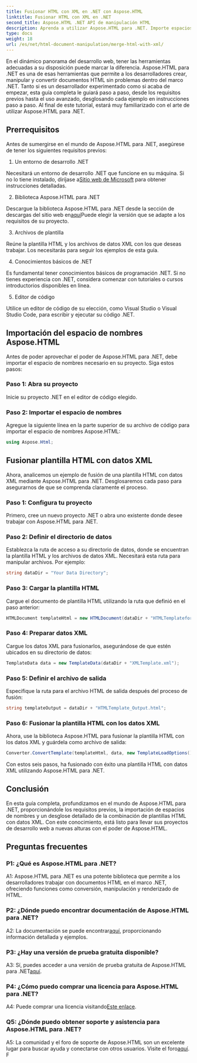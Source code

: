 ```yaml
---
title: Fusionar HTML con XML en .NET con Aspose.HTML
linktitle: Fusionar HTML con XML en .NET
second_title: Aspose.HTML .NET API de manipulación HTML
description: Aprenda a utilizar Aspose.HTML para .NET. Importe espacios de nombres, combine HTML con XML y mejore sus habilidades de desarrollo web con esta guía completa.
type: docs
weight: 18
url: /es/net/html-document-manipulation/merge-html-with-xml/
---
```


En el dinámico panorama del desarrollo web, tener las herramientas adecuadas a su disposición puede marcar la diferencia. Aspose.HTML para .NET es una de esas herramientas que permite a los desarrolladores crear, manipular y convertir documentos HTML sin problemas dentro del marco .NET. Tanto si es un desarrollador experimentado como si acaba de empezar, esta guía completa le guiará paso a paso, desde los requisitos previos hasta el uso avanzado, desglosando cada ejemplo en instrucciones paso a paso. Al final de este tutorial, estará muy familiarizado con el arte de utilizar Aspose.HTML para .NET.

## Prerrequisitos

Antes de sumergirse en el mundo de Aspose.HTML para .NET, asegúrese de tener los siguientes requisitos previos:

1. Un entorno de desarrollo .NET

Necesitará un entorno de desarrollo .NET que funcione en su máquina. Si no lo tiene instalado, diríjase a[Sitio web de Microsoft](https://docs.microsoft.com/en-us/dotnet/core/install/) para obtener instrucciones detalladas.

2. Biblioteca Aspose.HTML para .NET

 Descargue la biblioteca Aspose.HTML para .NET desde la sección de descargas del sitio web en[aquí](https://releases.aspose.com/html/net/)Puede elegir la versión que se adapte a los requisitos de su proyecto.

3. Archivos de plantilla

Reúne la plantilla HTML y los archivos de datos XML con los que deseas trabajar. Los necesitarás para seguir los ejemplos de esta guía.

4. Conocimientos básicos de .NET

Es fundamental tener conocimientos básicos de programación .NET. Si no tienes experiencia con .NET, considera comenzar con tutoriales o cursos introductorios disponibles en línea.

5. Editor de código

Utilice un editor de código de su elección, como Visual Studio o Visual Studio Code, para escribir y ejecutar su código .NET.

## Importación del espacio de nombres Aspose.HTML

Antes de poder aprovechar el poder de Aspose.HTML para .NET, debe importar el espacio de nombres necesario en su proyecto. Siga estos pasos:

### Paso 1: Abra su proyecto

Inicie su proyecto .NET en el editor de código elegido.

### Paso 2: Importar el espacio de nombres

Agregue la siguiente línea en la parte superior de su archivo de código para importar el espacio de nombres Aspose.HTML:

```csharp
using Aspose.Html;
```

## Fusionar plantilla HTML con datos XML

Ahora, analicemos un ejemplo de fusión de una plantilla HTML con datos XML mediante Aspose.HTML para .NET. Desglosaremos cada paso para asegurarnos de que se comprenda claramente el proceso.

### Paso 1: Configura tu proyecto

Primero, cree un nuevo proyecto .NET o abra uno existente donde desee trabajar con Aspose.HTML para .NET.

### Paso 2: Definir el directorio de datos

Establezca la ruta de acceso a su directorio de datos, donde se encuentran la plantilla HTML y los archivos de datos XML. Necesitará esta ruta para manipular archivos. Por ejemplo:

```csharp
string dataDir = "Your Data Directory";
```

### Paso 3: Cargar la plantilla HTML

Cargue el documento de plantilla HTML utilizando la ruta que definió en el paso anterior:

```csharp
HTMLDocument templateHtml = new HTMLDocument(dataDir + "HTMLTemplateforXML.html");
```

### Paso 4: Preparar datos XML

Cargue los datos XML para fusionarlos, asegurándose de que estén ubicados en su directorio de datos:

```csharp
TemplateData data = new TemplateData(dataDir + "XMLTemplate.xml");
```

### Paso 5: Definir el archivo de salida

Especifique la ruta para el archivo HTML de salida después del proceso de fusión:

```csharp
string templateOutput = dataDir + "HTMLTemplate_Output.html";
```

### Paso 6: Fusionar la plantilla HTML con los datos XML

Ahora, use la biblioteca Aspose.HTML para fusionar la plantilla HTML con los datos XML y guárdela como archivo de salida:

```csharp
Converter.ConvertTemplate(templateHtml, data, new TemplateLoadOptions(), templateOutput);
```

Con estos seis pasos, ha fusionado con éxito una plantilla HTML con datos XML utilizando Aspose.HTML para .NET.

## Conclusión

En esta guía completa, profundizamos en el mundo de Aspose.HTML para .NET, proporcionándole los requisitos previos, la importación de espacios de nombres y un desglose detallado de la combinación de plantillas HTML con datos XML. Con este conocimiento, está listo para llevar sus proyectos de desarrollo web a nuevas alturas con el poder de Aspose.HTML.

## Preguntas frecuentes

### P1: ¿Qué es Aspose.HTML para .NET?

A1: Aspose.HTML para .NET es una potente biblioteca que permite a los desarrolladores trabajar con documentos HTML en el marco .NET, ofreciendo funciones como conversión, manipulación y renderizado de HTML.

### P2: ¿Dónde puedo encontrar documentación de Aspose.HTML para .NET?

 A2: La documentación se puede encontrar[aquí](https://reference.aspose.com/html/net/), proporcionando información detallada y ejemplos.

### P3: ¿Hay una versión de prueba gratuita disponible?

 A3: Sí, puedes acceder a una versión de prueba gratuita de Aspose.HTML para .NET[aquí](https://releases.aspose.com/).

### P4: ¿Cómo puedo comprar una licencia para Aspose.HTML para .NET?

 A4: Puede comprar una licencia visitando[Este enlace](https://purchase.aspose.com/buy).

### Q5: ¿Dónde puedo obtener soporte y asistencia para Aspose.HTML para .NET?

 A5: La comunidad y el foro de soporte de Aspose.HTML son un excelente lugar para buscar ayuda y conectarse con otros usuarios. Visite el foro[aquí](https://forum.aspose.com/).
F
